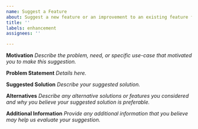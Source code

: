 ```yaml
---
name: Suggest a Feature
about: Suggest a new feature or an improvement to an existing feature for this template.
title: ''
labels: enhancement
assignees: ''

---
```


**Motivation**
_Describe the problem, need, or specific use-case that motivated you to make this suggestion._

**Problem Statement**
_Details here._

**Suggested Solution**
_Describe your suggested solution._

**Alternatives**
_Describe any alternative solutions or features you considered and why you believe your suggested solution is preferable._

**Additional Information**
_Provide any additional information that you believe may help us evaluate your suggestion._
